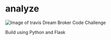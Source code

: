 # analyze
![Image of travis](https://travis-ci.org/izballs/analyze.svg?branch=main)
Dream Broker Code Challenge

Build using Python and Flask
